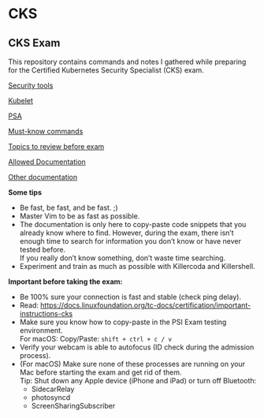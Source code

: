 # CKS

## CKS Exam

This repository contains commands and notes I gathered while preparing for the Certified Kubernetes Security Specialist (CKS) exam. 

[Security tools](Kubernetes-Security-tools/SecurityTools.md)

[Kubelet](Kubelet.md)

[PSA](PSA.md)

[Must-know commands](Command%20to%20know.md)

[Topics to review before exam](To%20review.md)

[Allowed Documentation](Documentation/AllowedDocumentation.md)

[Other documentation](Documentation/OtherDocumentation.md)

**Some tips**
- Be fast, be fast, and be fast. ;)
- Master Vim to be as fast as possible.
- The documentation is only here to copy-paste code snippets that you already know where to find. However, during the exam, there isn’t enough time to search for information you don’t know or have never tested before.  
  If you really don’t know something, don’t waste time searching.
- Experiment and train as much as possible with Killercoda and Killershell.

**Important before taking the exam:**
- Be 100% sure your connection is fast and stable (check ping delay).
- Read: https://docs.linuxfoundation.org/tc-docs/certification/important-instructions-cks
- Make sure you know how to copy-paste in the PSI Exam testing environment.  
  For macOS: Copy/Paste: `shift + ctrl + c / v`
- Verify your webcam is able to autofocus (ID check during the admission process).
- (For macOS) Make sure none of these processes are running on your Mac before starting the exam and get rid of them.  
  Tip: Shut down any Apple device (iPhone and iPad) or turn off Bluetooth:
    - SidecarRelay
    - photosyncd
    - ScreenSharingSubscriber